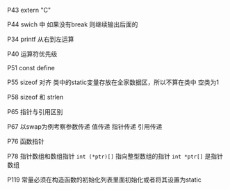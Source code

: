 
P43 extern "C" 

P44 swich  中 如果没有break 则继续输出后面的

P34 printf 从右到左运算

P40 运算符优先级

P51 const define

P55 sizeof 对齐 类中的static变量存放在全家数据区，所以不算在类中  空类为1

P58 sizeof 和 strlen

P65 指针与引用区别

P67 以swap为例考察参数传递 值传递 指针传递 引用传递 

P76 函数指针

P78 指针数组和数组指针 `int (*ptr)[]` 指向整型数组的指针 `int *ptr[]` 是指针数组

P119 常量必须在构造函数的初始化列表里面初始化或者将其设置为static